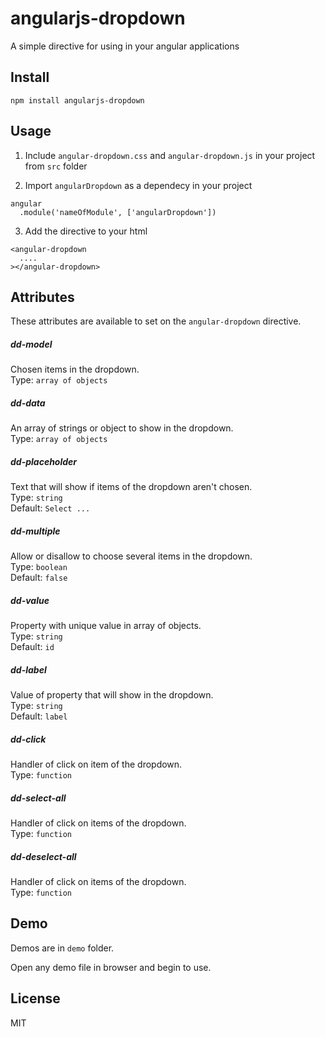 # angularjs-dropdown

A simple directive for using in your angular applications

## Install

```
npm install angularjs-dropdown
```

## Usage

1. Include ```angular-dropdown.css``` and ```angular-dropdown.js``` in your project from ```src``` folder

2. Import ```angularDropdown``` as a dependecy in your project

```
angular
  .module('nameOfModule', ['angularDropdown'])
```

3. Add the directive to your html
```
<angular-dropdown
  ....
></angular-dropdown>
```

## Attributes

These attributes are available to set on the ```angular-dropdown``` directive.

##### dd-model
Chosen items in the dropdown.<br>
Type: `array of objects`<br>

##### dd-data

An array of strings or object to show in the dropdown.<br>
Type: `array of objects`<br>

##### dd-placeholder

Text that will show if items of the dropdown aren't chosen.<br>
Type: `string`<br>
Default: `Select ...`

##### dd-multiple

Allow or disallow to choose several items in the dropdown.<br>
Type: `boolean`<br>
Default: `false`

##### dd-value

Property with unique value in array of objects.<br>
Type: `string`<br>
Default: `id`

##### dd-label

Value of property that will show in the dropdown.<br>
Type: `string`<br>
Default: `label`

##### dd-click

Handler of click on item of the dropdown.<br>
Type: `function`<br>

##### dd-select-all

Handler of click on items of the dropdown.<br>
Type: `function`<br>

##### dd-deselect-all

Handler of click on items of the dropdown.<br>
Type: `function`<br>

## Demo

Demos are in ```demo``` folder. 

Open any demo file in browser and begin to use.

## License

MIT
